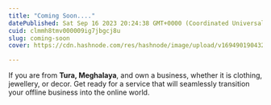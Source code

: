 ```yaml
---
title: "Coming Soon...."
datePublished: Sat Sep 16 2023 20:24:38 GMT+0000 (Coordinated Universal Time)
cuid: clmmh8tmv000009ig7jbgcj8u
slug: coming-soon
cover: https://cdn.hashnode.com/res/hashnode/image/upload/v1694901904327/208dbd7f-1980-4381-8417-88f093e94516.gif

---
```


If you are from **Tura, Meghalaya**, and own a business, whether it is clothing, jewellery, or decor. Get ready for a service that will seamlessly transition your offline business into the online world.

<script async src="https://js.stripe.com/v3/pricing-table.js"></script>
<stripe-pricing-table pricing-table-id="prctbl_1NrFWYSDooqEfDkJ2Whs96yJ"
publishable-key="pk_live_51LT2XoSDooqEfDkJDWe4M2wntTVAc4PQZwi1gzSnu4WP7XdfXCctKdCRgqE0dXgIq0208Hi97AldDYuqgRS4abzP009hnG7Oh6">
</stripe-pricing-table>